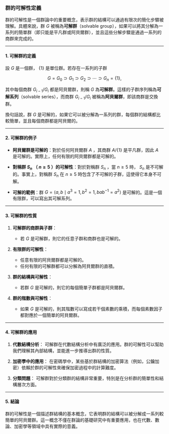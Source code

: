 ### **群的可解性定義**

群的可解性是一個群論中的重要概念，表示群的結構可以通過有限次的簡化步驟被理解。具體來說，群  $G$  被稱為**可解群**（solvable group），如果可以將其分解為一系列的簡單群（即只能是平凡群或阿貝爾群），並且這些分解步驟是通過一系列的商群來完成的。

---

#### **1. 可解群的定義**

設  $G$  是一個群， $\{1\}$  是單位群。若存在一系列的子群

$$G = G_0 \supset G_1 \supset G_2 \supset \cdots \supset G_n = \{1\},$$

其中每個商群  $G_{i-1}/G_i$  都是阿貝爾群，則稱  $G$  為**可解群**。這樣的子群序列稱為**可解系列**（solvable series），而商群  $G_{i-1}/G_i$  被稱為**阿貝爾群**，即該商群是交換群。

換句話說，群  $G$  是可解的，如果它可以被分解為一系列的群，每個群的結構都比較簡單，並且每個商群都是阿貝爾的。

---

#### **2. 可解群的例子**

- **阿貝爾群是可解的**：對於任何阿貝爾群  $A$ ，其商群  $A / \{1\}$  是平凡群，因此  $A$  是可解的。實際上，任何有限的阿貝爾群都是可解的。
  
- **對稱群  $S_n$ （ $n \geq 5$ ）的可解性**：對於對稱群  $S_n$ ，當  $n \geq 5$  時， $S_n$  是不可解的。事實上，對稱群  $S_n$  在  $n \geq 5$  時包含了不可解的子群，這使得它本身不可解。

- **可解的範例**：群  $G = \langle a, b \mid a^3 = 1, b^2 = 1, bab^{-1} = a^2 \rangle$  是可解的。這是一個有限群，可以寫出其可解系列。

---

#### **3. 可解群的性質**

1. **可解群的商群與子群**：
   - 若  $G$  是可解群，則它的任意子群和商群也是可解的。
   
2. **有限群的可解性**：
   - 任意有限的阿貝爾群都是可解的。
   - 任何有限的可解群都可以分解為阿貝爾群的直積。
   
3. **群的結構與可解性**：
   - 若群  $G$  是可解的，則它的每個簡單子群都是阿貝爾群。

4. **群的階數與可解性**：
   - 如果  $G$  是可解的，則其階數可以寫成若干個素數的乘積，而每個素數因子都對應於一個簡單的阿貝爾群。

---

#### **4. 可解群的應用**

1. **代數結構分析**：
   可解群在代數結構分析中有廣泛的應用。群的可解性可以幫助我們理解其內部結構，並能進一步推導出群的性質。

2. **加密學中的應用**：
   在密碼學中，某些基於群結構的加密算法（例如，公鑰加密）依賴於群的可解性來確保加密過程中的計算難度。

3. **分類問題**：
   可解群對於分類群的結構非常重要，特別是在分析群的簡單性和結構層次方面。

---

#### **5. 結論**

群的可解性是一個描述群結構的基本概念，它表明群的結構可以被分解成一系列較簡單的阿貝爾群。這一概念不僅在群論的基礎研究中有重要應用，也在代數、數論、加密學等領域中具有實際的意義。